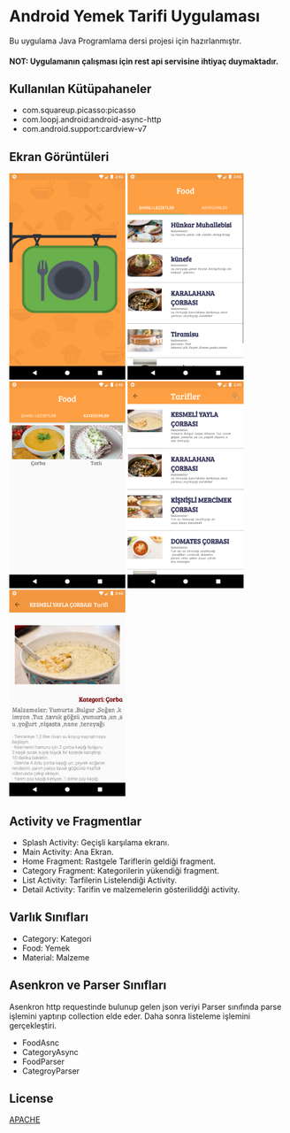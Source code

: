 # Android Yemek Tarifi Uygulaması

Bu uygulama Java Programlama dersi projesi için hazırlanmıştır.


#### NOT: Uygulamanın çalışması için rest api servisine ihtiyaç duymaktadır.

## Kullanılan Kütüpahaneler
- com.squareup.picasso:picasso
- com.loopj.android:android-async-http
- com.android.support:cardview-v7

## Ekran Görüntüleri
<img src="https://github.com/ramazanogunc/Android-Yemek-Tarifi/blob/master/Documentation/screenShoot/Picture1.png"
width="210"
alt="Android Yemek Tarifi 1"/>
<img src="https://github.com/ramazanogunc/Android-Yemek-Tarifi/blob/master/Documentation/screenShoot/Picture2.png"
width="210"
alt="Android Yemek Tarifi 2"/>
<img src="https://github.com/ramazanogunc/Android-Yemek-Tarifi/blob/master/Documentation/screenShoot/Picture3.png"
width="210"
alt="Android Yemek Tarifi 3"/>
<img src="https://github.com/ramazanogunc/Android-Yemek-Tarifi/blob/master/Documentation/screenShoot/Picture4.png"
width="210"
alt="Android Yemek Tarifi 4"/>
<img src="https://github.com/ramazanogunc/Android-Yemek-Tarifi/blob/master/Documentation/screenShoot/Picture5.png"
width="210"
alt="Android Yemek Tarifi 5"/>


## Activity ve Fragmentlar
- Splash Activity: Geçişli karşılama ekranı.
- Main Activity: Ana Ekran.
 - Home Fragment: Rastgele Tariflerin geldiği fragment.
 - Category Fragment: Kategorilerin yükendiği fragment.
- List Activity: Tarfilerin Listelendiği Activity.
- Detail Activity: Tarifin ve malzemelerin gösteriliddği activity.

## Varlık Sınıfları
- Category: Kategori
- Food: Yemek
- Material: Malzeme

## Asenkron ve Parser Sınıfları

Asenkron http requestinde bulunup gelen json veriyi Parser sınıfında parse işlemini yaptırıp collection elde eder. Daha sonra listeleme işlemini gerçekleştiri.

- FoodAsnc
- CategoryAsync
- FoodParser
- CategroyParser


## License
[APACHE](http://www.apache.org/licenses/LICENSE-2.0)
